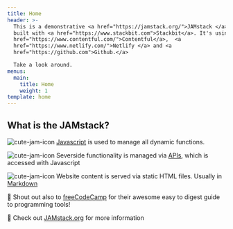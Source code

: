 ```yaml
---
title: Home
header: >-
  This is a demonstrative <a href="https://jamstack.org/">JAMstack </a> site
  built with <a href="https://www.stackbit.com">Stackbit</a>. It's using <a
  href="https://www.contentful.com/">Contentful</a>,  <a
  href="https://www.netlify.com/">Netlify </a> and <a
  href="https://github.com">Github.</a> 

  Take a look around. 
menus:
  main:
    title: Home
    weight: 1
template: home
---
```

## What is the JAMstack?

<img alt="cute-jam-icon" src="https://image.flaticon.com/icons/png/128/452/452660.png"> [Javascript](https://guide.freecodecamp.org/javascript/Javascript) is used to manage all dynamic functions.  

<img alt="cute-jam-icon" src="https://image.flaticon.com/icons/png/128/452/452660.png"> Severside functionality is managed via [APIs](https://guide.freecodecamp.org/computer-science/what-is-an-api/ "APIs"), which is accessed with Javascript

<img alt="cute-jam-icon" src="https://image.flaticon.com/icons/png/128/452/452660.png"> Website content is served via static HTML files. Usually in [Markdown](https://guide.freecodecamp.org/developer-tools/markdown/ "Markdown") 

🍓 Shout out also to [freeCodeCamp](https://www.freecodecamp.org/) for their awesome easy to digest guide to programming tools!

🍓 Check out [JAMstack.org](https://jamstack.org/ "JAMstack website") for more information
